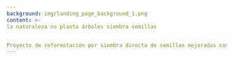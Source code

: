 ```yaml
---
background: img/landing_page_background_1.png
content: >-
la naturaleza no planta árboles siembra semillas


Proyecto de reforestación por siembra directa de semillas mejoradas con las ecotecnologías del priming, peletizado y uso de micorrizas, que busca imitar los procesos de regeneración natural de Sierra Lujar (Granada).
---
```

